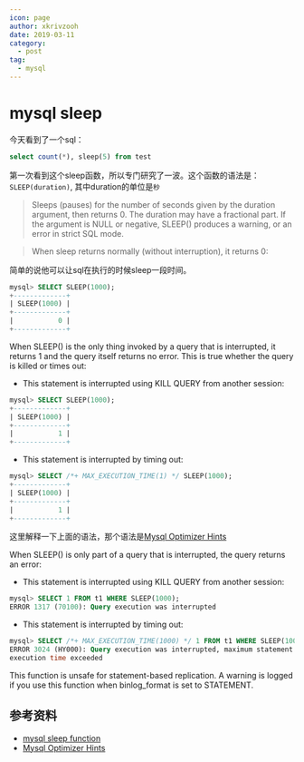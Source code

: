 ```yaml
---
icon: page
author: xkrivzooh
date: 2019-03-11
category:
  - post
tag:
  - mysql
---
```


# mysql sleep

今天看到了一个sql：

```sql
select count(*), sleep(5) from test
```

第一次看到这个sleep函数，所以专门研究了一波。这个函数的语法是：`SLEEP(duration)`, 其中duration的单位是`秒`

> Sleeps (pauses) for the number of seconds given by the duration argument, then returns 0. The duration may have a fractional part. If the argument is NULL or negative, SLEEP() produces a warning, or an error in strict SQL mode.

> When sleep returns normally (without interruption), it returns 0:

简单的说他可以让sql在执行的时候sleep一段时间。

```sql
mysql> SELECT SLEEP(1000);
+-------------+
| SLEEP(1000) |
+-------------+
|           0 |
+-------------+
```

When SLEEP() is the only thing invoked by a query that is interrupted, it returns 1 and the query itself returns no error. This is true whether the query is killed or times out:

- This statement is interrupted using KILL QUERY from another session:

```sql
mysql> SELECT SLEEP(1000);
+-------------+
| SLEEP(1000) |
+-------------+
|           1 |
+-------------+
```

- This statement is interrupted by timing out:

```sql
mysql> SELECT /*+ MAX_EXECUTION_TIME(1) */ SLEEP(1000);
+-------------+
| SLEEP(1000) |
+-------------+
|           1 |
+-------------+
```

这里解释一下上面的语法，那个语法是[Mysql Optimizer Hints](https://dev.mysql.com/doc/refman/8.0/en/optimizer-hints.html)


When SLEEP() is only part of a query that is interrupted, the query returns an error:

- This statement is interrupted using KILL QUERY from another session:

```sql
mysql> SELECT 1 FROM t1 WHERE SLEEP(1000);
ERROR 1317 (70100): Query execution was interrupted
```

- This statement is interrupted by timing out:

```sql
mysql> SELECT /*+ MAX_EXECUTION_TIME(1000) */ 1 FROM t1 WHERE SLEEP(1000);
ERROR 3024 (HY000): Query execution was interrupted, maximum statement
execution time exceeded
```

This function is unsafe for statement-based replication. A warning is logged if you use this function when binlog_format is set to STATEMENT.

## 参考资料

- [mysql sleep function](https://dev.mysql.com/**doc**/refman/8.0/en/miscellaneous-functions.html#function_sleep)
- [Mysql Optimizer Hints](https://dev.mysql.com/doc/refman/8.0/en/optimizer-hints.html)

<!-- @include: ../scaffolds/post_footer.md -->
